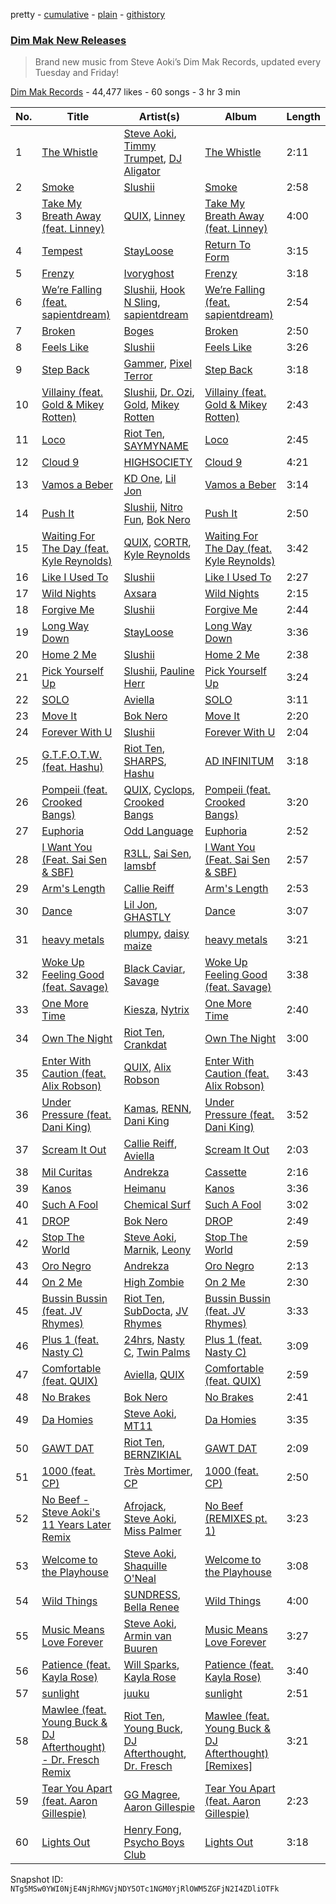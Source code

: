 pretty - [cumulative](/playlists/cumulative/6Gp3E89xD6vRQtuAKFizMo.md) - [plain](/playlists/plain/6Gp3E89xD6vRQtuAKFizMo) - [githistory](https://github.githistory.xyz/mackorone/spotify-playlist-archive/blob/main/playlists/plain/6Gp3E89xD6vRQtuAKFizMo)

### [Dim Mak New Releases](https://open.spotify.com/playlist/6Gp3E89xD6vRQtuAKFizMo)

> Brand new music from Steve Aoki’s Dim Mak Records, updated every Tuesday and Friday!

[Dim Mak Records](https://open.spotify.com/user/dimmakrecords) - 44,477 likes - 60 songs - 3 hr 3 min

| No. | Title | Artist(s) | Album | Length |
|---|---|---|---|---|
| 1 | [The Whistle](https://open.spotify.com/track/0nYD5euxX3xsIe9bda0Fqg) | [Steve Aoki](https://open.spotify.com/artist/77AiFEVeAVj2ORpC85QVJs), [Timmy Trumpet](https://open.spotify.com/artist/0CbeG1224FS58EUx4tPevZ), [DJ Aligator](https://open.spotify.com/artist/76JqkTKxRVKBFabbPiB8g6) | [The Whistle](https://open.spotify.com/album/6Ml1rV2N0McOkkfUU8k7iR) | 2:11 |
| 2 | [Smoke](https://open.spotify.com/track/6ApteRcCdPgoSlE5jCYWxs) | [Slushii](https://open.spotify.com/artist/41rVuRHYAiH7ltBTHVR9We) | [Smoke](https://open.spotify.com/album/1yr7m2ScfY46QpjJacjdKG) | 2:58 |
| 3 | [Take My Breath Away \(feat\. Linney\)](https://open.spotify.com/track/4MrSl40iewpWmkq0GOi849) | [QUIX](https://open.spotify.com/artist/19EW4WBhl0fvZUQgi7wV5M), [Linney](https://open.spotify.com/artist/0vomb9Zaob10lPzxBcIiNb) | [Take My Breath Away \(feat\. Linney\)](https://open.spotify.com/album/5DPdR5DXrXQ2sV7H1yMJKe) | 4:00 |
| 4 | [Tempest](https://open.spotify.com/track/5gCKPDM4n94TD4c0D8fxJj) | [StayLoose](https://open.spotify.com/artist/6kyUfziWP8ydAsKzyXsC83) | [Return To Form](https://open.spotify.com/album/6nJAkFOqU6cTHBZR4W9BvX) | 3:15 |
| 5 | [Frenzy](https://open.spotify.com/track/7aPb8EasDwT3CetqJPtZF6) | [Ivoryghost](https://open.spotify.com/artist/7bqVQ6CwlOmsuQ7QnhEBR8) | [Frenzy](https://open.spotify.com/album/4ImJzC49JzlIyi4xcgW5oo) | 3:18 |
| 6 | [We’re Falling \(feat\. sapientdream\)](https://open.spotify.com/track/3kaVh7zUaVT87qnHngdnCF) | [Slushii](https://open.spotify.com/artist/41rVuRHYAiH7ltBTHVR9We), [Hook N Sling](https://open.spotify.com/artist/3iN9k8uvm4WrgdlOigOH8D), [sapientdream](https://open.spotify.com/artist/4wOqWyXZiVMLchDC2H9CyP) | [We’re Falling \(feat\. sapientdream\)](https://open.spotify.com/album/1rrrcWXR4L1LPOaDgAg1ks) | 2:54 |
| 7 | [Broken](https://open.spotify.com/track/5wJd3MxskA8fWPxlgWzmWM) | [Boges](https://open.spotify.com/artist/2Wkblvn5eq5592TmfNSATt) | [Broken](https://open.spotify.com/album/0UCf4BfEcqY7uQlpVdFFRQ) | 2:50 |
| 8 | [Feels Like](https://open.spotify.com/track/2dJC7TpwGn8b2ricS0nnZV) | [Slushii](https://open.spotify.com/artist/41rVuRHYAiH7ltBTHVR9We) | [Feels Like](https://open.spotify.com/album/0VH6K3eQTPE3sdFAbNnW65) | 3:26 |
| 9 | [Step Back](https://open.spotify.com/track/0oHEiGSJjfLROTq55TEoFl) | [Gammer](https://open.spotify.com/artist/5nd7jnne7zbsV2J5jBKNOY), [Pixel Terror](https://open.spotify.com/artist/3DajvNySJjylWpCSeXefFm) | [Step Back](https://open.spotify.com/album/3raiGz0JFTWpnzvMgJtnC2) | 3:18 |
| 10 | [Villainy \(feat\. Gold & Mikey Rotten\)](https://open.spotify.com/track/3279d3UVvnvJGhZOHj5Mtq) | [Slushii](https://open.spotify.com/artist/41rVuRHYAiH7ltBTHVR9We), [Dr\. Ozi](https://open.spotify.com/artist/2tKDLqWxsyXDmWoA4tHspF), [Gold](https://open.spotify.com/artist/6ImUn600ZnHXjWRuYDMh4H), [Mikey Rotten](https://open.spotify.com/artist/1zHT9y9IMhDCl0j6TSkZ1m) | [Villainy \(feat\. Gold & Mikey Rotten\)](https://open.spotify.com/album/7I439tCjMMzzWE1bauLG06) | 2:43 |
| 11 | [Loco](https://open.spotify.com/track/0jpJNvfr7oBTn5AQnpjEoC) | [Riot Ten](https://open.spotify.com/artist/2Zxy5LwBatI5kw4uponwHQ), [SAYMYNAME](https://open.spotify.com/artist/1PP0a3KRZiaqtahgtJ3bdv) | [Loco](https://open.spotify.com/album/6mhUBbGECknvUeH5TzmrCi) | 2:45 |
| 12 | [Cloud 9](https://open.spotify.com/track/1hHtStAWuaS1iCBZCdU44x) | [HIGHSOCIETY](https://open.spotify.com/artist/32MQN2sITkJGNQN40QLPEa) | [Cloud 9](https://open.spotify.com/album/4X8VkITNuqIpWDWWKjBu3B) | 4:21 |
| 13 | [Vamos a Beber](https://open.spotify.com/track/6mc1TOxoCF9H4q7nvxjGyd) | [KD One](https://open.spotify.com/artist/2KsIqWw1S0S8L8f86GwEMb), [Lil Jon](https://open.spotify.com/artist/7sfl4Xt5KmfyDs2T3SVSMK) | [Vamos a Beber](https://open.spotify.com/album/1wNNIHN5hLmdxWIPUkoffz) | 3:14 |
| 14 | [Push It](https://open.spotify.com/track/2K1613LBzxXXXlJGunZcLd) | [Slushii](https://open.spotify.com/artist/41rVuRHYAiH7ltBTHVR9We), [Nitro Fun](https://open.spotify.com/artist/4XU5f8nGiPMr6eetud6epC), [Bok Nero](https://open.spotify.com/artist/7rnzdGq1qPizursGNI1P0V) | [Push It](https://open.spotify.com/album/7uulMJZsnWA6PS32T4tGpO) | 2:50 |
| 15 | [Waiting For The Day \(feat\. Kyle Reynolds\)](https://open.spotify.com/track/6VGqFX2ZOLbdhtOZXNXY2k) | [QUIX](https://open.spotify.com/artist/19EW4WBhl0fvZUQgi7wV5M), [CORTR](https://open.spotify.com/artist/7tGnQKzE0tFRKKK7gf8cYV), [Kyle Reynolds](https://open.spotify.com/artist/5yhR0OqJhkbQ2y76XUte3R) | [Waiting For The Day \(feat\. Kyle Reynolds\)](https://open.spotify.com/album/1yKCAwWiURqdUyA7yi7yHu) | 3:42 |
| 16 | [Like I Used To](https://open.spotify.com/track/6zBmmiGwTPmiYS6Xz3rAm3) | [Slushii](https://open.spotify.com/artist/41rVuRHYAiH7ltBTHVR9We) | [Like I Used To](https://open.spotify.com/album/7EXcj1UAHyOotIw8GSziCp) | 2:27 |
| 17 | [Wild Nights](https://open.spotify.com/track/5ZUgzZBOQmi8ARjnJckxeP) | [Axsara](https://open.spotify.com/artist/7dAmxDhUmmH7sVxpsxQC53) | [Wild Nights](https://open.spotify.com/album/3eh0EMLQ9M42KHXZ6If1bw) | 2:15 |
| 18 | [Forgive Me](https://open.spotify.com/track/4VyBfTg5LqHqB4tPLXbK0U) | [Slushii](https://open.spotify.com/artist/41rVuRHYAiH7ltBTHVR9We) | [Forgive Me](https://open.spotify.com/album/1sXFjmp3CPdtOCgyzd7Fve) | 2:44 |
| 19 | [Long Way Down](https://open.spotify.com/track/4Gn8upxtpncAQRBaqhYBGz) | [StayLoose](https://open.spotify.com/artist/6kyUfziWP8ydAsKzyXsC83) | [Long Way Down](https://open.spotify.com/album/3iDpry2d331nweoBhOJMTm) | 3:36 |
| 20 | [Home 2 Me](https://open.spotify.com/track/34fH6Q1MOz5xT4PMItdvnV) | [Slushii](https://open.spotify.com/artist/41rVuRHYAiH7ltBTHVR9We) | [Home 2 Me](https://open.spotify.com/album/4W4GQvDqlb18eNR4tl87vE) | 2:38 |
| 21 | [Pick Yourself Up](https://open.spotify.com/track/0J8OvXFVL0pWnWlBXci8tv) | [Slushii](https://open.spotify.com/artist/41rVuRHYAiH7ltBTHVR9We), [Pauline Herr](https://open.spotify.com/artist/66VgJGpaRMwrNaS2MPqIDf) | [Pick Yourself Up](https://open.spotify.com/album/0zS29gsuNofvUXl7rPgB6Y) | 3:24 |
| 22 | [SOLO](https://open.spotify.com/track/51gPXzSUjtjlgOtGh7M0bd) | [Aviella](https://open.spotify.com/artist/5UA4NsiBgSQICPFMDKcPAe) | [SOLO](https://open.spotify.com/album/5v7v1enr2SRCVNyeGUCF4y) | 3:11 |
| 23 | [Move It](https://open.spotify.com/track/14JGGrnRhzw34yqcIlPlG6) | [Bok Nero](https://open.spotify.com/artist/7rnzdGq1qPizursGNI1P0V) | [Move It](https://open.spotify.com/album/5wktvgz5IqlWiSegQBvQxo) | 2:20 |
| 24 | [Forever With U](https://open.spotify.com/track/5Q8wYgDR5VP8aICtnWCVIT) | [Slushii](https://open.spotify.com/artist/41rVuRHYAiH7ltBTHVR9We) | [Forever With U](https://open.spotify.com/album/2niItRisz5qg9RwUDydIwJ) | 2:04 |
| 25 | [G.T.F.O.T.W\. \(feat\. Hashu\)](https://open.spotify.com/track/2CAqzumDVPlw6oNM8G24ty) | [Riot Ten](https://open.spotify.com/artist/2Zxy5LwBatI5kw4uponwHQ), [SHARPS](https://open.spotify.com/artist/30RR4Uiy9EYzSpayWwyBj8), [Hashu](https://open.spotify.com/artist/75QUgxuj2iUvMKPF9uE7ll) | [AD INFINITUM](https://open.spotify.com/album/1kSfVaA11yumg6YurLApl9) | 3:18 |
| 26 | [Pompeii \(feat\. Crooked Bangs\)](https://open.spotify.com/track/1lh1f7hKVPSX70kBb6Uf4v) | [QUIX](https://open.spotify.com/artist/19EW4WBhl0fvZUQgi7wV5M), [Cyclops](https://open.spotify.com/artist/1vOTVnnyLvVTeuwrZLghCN), [Crooked Bangs](https://open.spotify.com/artist/4gkZO2kbnE03K8xGmZ2DJu) | [Pompeii \(feat\. Crooked Bangs\)](https://open.spotify.com/album/3Y10pwQZ9FUIpOelXxirRx) | 3:20 |
| 27 | [Euphoria](https://open.spotify.com/track/7l9iHqc96MliysA243IK2V) | [Odd Language](https://open.spotify.com/artist/6jo39RCQ903pfIWvev74XB) | [Euphoria](https://open.spotify.com/album/41ANCAUNiWvzR9cjxq5iVD) | 2:52 |
| 28 | [I Want You \(Feat\. Sai Sen & SBF\)](https://open.spotify.com/track/7M58XwtXlqzuRvf25OnWy7) | [R3LL](https://open.spotify.com/artist/1oIdLFKLJx0NicqeiEvBj5), [Sai Sen](https://open.spotify.com/artist/0ObVSKfdMjPuYydCBG4TX3), [Iamsbf](https://open.spotify.com/artist/21vmR8ceieOHaiCvuwlLpI) | [I Want You \(Feat\. Sai Sen & SBF\)](https://open.spotify.com/album/67B3KMyswV6p4zF49Sns8Y) | 2:57 |
| 29 | [Arm's Length](https://open.spotify.com/track/57L7dmh277tu1jnctigapv) | [Callie Reiff](https://open.spotify.com/artist/0XRFU9DhKXOo9vM4wKClyy) | [Arm's Length](https://open.spotify.com/album/58ZUH38WuyiN1M0di6D4lL) | 2:53 |
| 30 | [Dance](https://open.spotify.com/track/3wlooR2v0HO309z0maRmO3) | [Lil Jon](https://open.spotify.com/artist/7sfl4Xt5KmfyDs2T3SVSMK), [GHASTLY](https://open.spotify.com/artist/2Sa4c9qKaI7ILJs8D6gUCh) | [Dance](https://open.spotify.com/album/31JMEsEl6SsAArvR0WLwQ3) | 3:07 |
| 31 | [heavy metals](https://open.spotify.com/track/4sI100hB4VQQqHQonPq9I2) | [plumpy](https://open.spotify.com/artist/50OV9n9Rnrf8BqUdzEVZMI), [daisy maize](https://open.spotify.com/artist/6SAsm9v5Z1fJpbrXGvuQu4) | [heavy metals](https://open.spotify.com/album/1l3e0TB5IdVOwFuOleUmjo) | 3:21 |
| 32 | [Woke Up Feeling Good \(feat\. Savage\)](https://open.spotify.com/track/6y2CAqnt5ZyrwOC7NDoWGw) | [Black Caviar](https://open.spotify.com/artist/1wqW0IQWC7V7jktcjVHID6), [Savage](https://open.spotify.com/artist/1GbrJTB56Xs4XQGlmVbaCf) | [Woke Up Feeling Good \(feat\. Savage\)](https://open.spotify.com/album/1aJRxY9BMTN8SXC97rvKov) | 3:38 |
| 33 | [One More Time](https://open.spotify.com/track/16qzW0XywVLTpAhCwPH8y6) | [Kiesza](https://open.spotify.com/artist/4zxvC7CRGvggq9EWXOpwAo), [Nytrix](https://open.spotify.com/artist/1s8cu0X2A5YDwCLRN8AjFa) | [One More Time](https://open.spotify.com/album/32INDtZDynyEP0PqpLiOog) | 2:40 |
| 34 | [Own The Night](https://open.spotify.com/track/73yiAXig9qPlUYYAQGTT8F) | [Riot Ten](https://open.spotify.com/artist/2Zxy5LwBatI5kw4uponwHQ), [Crankdat](https://open.spotify.com/artist/5lCekoJW9jNq01B1wiqdAb) | [Own The Night](https://open.spotify.com/album/7C5kxq9EAe1TeyT0fMiOB3) | 3:00 |
| 35 | [Enter With Caution \(feat\. Alix Robson\)](https://open.spotify.com/track/4sDBG6YWfUcWd6Cev8fWUJ) | [QUIX](https://open.spotify.com/artist/19EW4WBhl0fvZUQgi7wV5M), [Alix Robson](https://open.spotify.com/artist/79GdQ9zaVZKtAIe5XSItbT) | [Enter With Caution \(feat\. Alix Robson\)](https://open.spotify.com/album/15ShC3FREY48amM8OYEP0E) | 3:43 |
| 36 | [Under Pressure \(feat\. Dani King\)](https://open.spotify.com/track/317fuhJ0JKXQetp2ArD8L9) | [Kamas](https://open.spotify.com/artist/0HwWTf9vdcVii8ly6BP6M2), [RENN](https://open.spotify.com/artist/5avSbzlS5gKrlQ4uc718jA), [Dani King](https://open.spotify.com/artist/3IoL23eRnUfAwnOTsbTLVp) | [Under Pressure \(feat\. Dani King\)](https://open.spotify.com/album/4oz3RAbrJPvTB4B8dv3CFD) | 3:52 |
| 37 | [Scream It Out](https://open.spotify.com/track/5KDiYtQEf4jYPusjrH56nb) | [Callie Reiff](https://open.spotify.com/artist/0XRFU9DhKXOo9vM4wKClyy), [Aviella](https://open.spotify.com/artist/5UA4NsiBgSQICPFMDKcPAe) | [Scream It Out](https://open.spotify.com/album/7BgFGZkagV6LALhmdQQhMb) | 2:03 |
| 38 | [Mil Curitas](https://open.spotify.com/track/4VNLSG0SHlSrFPvBiFA9ks) | [Andrekza](https://open.spotify.com/artist/7K2ZrWY8iteGlM7G4V9B0s) | [Cassette](https://open.spotify.com/album/2lTCkJLh11fjo87tpgm8GQ) | 2:16 |
| 39 | [Kanos](https://open.spotify.com/track/7DjifpgNrYVPKFcrb6vzqr) | [Heimanu](https://open.spotify.com/artist/01mvWXVNW6Gz5Oxf6bQrtM) | [Kanos](https://open.spotify.com/album/4ziuSY0MpYg3UwNoGqv5uf) | 3:36 |
| 40 | [Such A Fool](https://open.spotify.com/track/0X3byZemxzyGTIIA7A2WGS) | [Chemical Surf](https://open.spotify.com/artist/7LgAW1ZiEd8f3HtCMGFaGx) | [Such A Fool](https://open.spotify.com/album/6hx1sl6hIlnIpRizDhTId2) | 3:02 |
| 41 | [DROP](https://open.spotify.com/track/7xN35VVLctNoKT3A4khKqE) | [Bok Nero](https://open.spotify.com/artist/7rnzdGq1qPizursGNI1P0V) | [DROP](https://open.spotify.com/album/18V8UhRyjkIdJJ6giY7J9F) | 2:49 |
| 42 | [Stop The World](https://open.spotify.com/track/0exb2sKaTVyq2AmTKJmdwo) | [Steve Aoki](https://open.spotify.com/artist/77AiFEVeAVj2ORpC85QVJs), [Marnik](https://open.spotify.com/artist/6S3KljEiIOWoLMUyZrkQUc), [Leony](https://open.spotify.com/artist/2NpPlwwDVYR5dIj0F31EcC) | [Stop The World](https://open.spotify.com/album/5tjyquuAUCmHet1Fn1kLUW) | 2:59 |
| 43 | [Oro Negro](https://open.spotify.com/track/47CgO81InO20CWqKR7bfWC) | [Andrekza](https://open.spotify.com/artist/7K2ZrWY8iteGlM7G4V9B0s) | [Oro Negro](https://open.spotify.com/album/0UufG3fDNZCkVc1mmR59yJ) | 2:13 |
| 44 | [On 2 Me](https://open.spotify.com/track/1R0TnAJuVKxFhxug65zOQL) | [High Zombie](https://open.spotify.com/artist/3BJQYwsCdSNt0eD4XUu5DE) | [On 2 Me](https://open.spotify.com/album/3j4mZqCGBv6dxpIoalM4gP) | 2:30 |
| 45 | [Bussin Bussin \(feat\. JV Rhymes\)](https://open.spotify.com/track/7e9hK7EA6ErF1FfARROJQE) | [Riot Ten](https://open.spotify.com/artist/2Zxy5LwBatI5kw4uponwHQ), [SubDocta](https://open.spotify.com/artist/2fRdiG5FNFFs4OjG7p6yxk), [JV Rhymes](https://open.spotify.com/artist/3ZaDHRjorwqXosRgVoCYUG) | [Bussin Bussin \(feat\. JV Rhymes\)](https://open.spotify.com/album/1RVaWpU0bqwfPazcEjWacX) | 3:33 |
| 46 | [Plus 1 \(feat\. Nasty C\)](https://open.spotify.com/track/5Vd61zAJWNiPlj7JLT7Elj) | [24hrs](https://open.spotify.com/artist/4isewEHTP7Az2QheDdBQ6J), [Nasty C](https://open.spotify.com/artist/2gzWmhOZhDN6gXL49JW9qj), [Twin Palms](https://open.spotify.com/artist/3vLMWHCUvKGdN901ti7ylE) | [Plus 1 \(feat\. Nasty C\)](https://open.spotify.com/album/6JWPlOkQqI3zBheWVemmJP) | 3:09 |
| 47 | [Comfortable \(feat\. QUIX\)](https://open.spotify.com/track/09oM23t8SUckcrfSiFsyE2) | [Aviella](https://open.spotify.com/artist/5UA4NsiBgSQICPFMDKcPAe), [QUIX](https://open.spotify.com/artist/19EW4WBhl0fvZUQgi7wV5M) | [Comfortable \(feat\. QUIX\)](https://open.spotify.com/album/1Hom5n1byswxuZCHlScC63) | 2:59 |
| 48 | [No Brakes](https://open.spotify.com/track/2rNt0cXjLDLefeCItQrFwG) | [Bok Nero](https://open.spotify.com/artist/7rnzdGq1qPizursGNI1P0V) | [No Brakes](https://open.spotify.com/album/7o60ves6sdc3vr5LuUpK3Y) | 2:41 |
| 49 | [Da Homies](https://open.spotify.com/track/47xNlfeg2FAIENeBC79kye) | [Steve Aoki](https://open.spotify.com/artist/77AiFEVeAVj2ORpC85QVJs), [MT11](https://open.spotify.com/artist/1dupVc2k1FzwKcGNPX08ks) | [Da Homies](https://open.spotify.com/album/3NJWsGiRPEyCOLKq1jB5Ac) | 3:35 |
| 50 | [GAWT DAT](https://open.spotify.com/track/1f85WCujZOQNu1dEF9HyT1) | [Riot Ten](https://open.spotify.com/artist/2Zxy5LwBatI5kw4uponwHQ), [BERNZIKIAL](https://open.spotify.com/artist/3oogxA4znb5A8ZVgp5viNS) | [GAWT DAT](https://open.spotify.com/album/3SB7QVqWIHfhPubOPc0j9T) | 2:09 |
| 51 | [1000 \(feat\. CP\)](https://open.spotify.com/track/3CejJ593Dg54c4m8NlSpto) | [Très Mortimer](https://open.spotify.com/artist/3zGzbXr9Q8zS9xictKAnt7), [CP](https://open.spotify.com/artist/4yyJIkmo80mhEQXr8DF2ub) | [1000 \(feat\. CP\)](https://open.spotify.com/album/6svs8n6epi8U1u6xhENItF) | 2:50 |
| 52 | [No Beef \- Steve Aoki's 11 Years Later Remix](https://open.spotify.com/track/03PNqjZycgvVlRqSXEhM57) | [Afrojack](https://open.spotify.com/artist/4D75GcNG95ebPtNvoNVXhz), [Steve Aoki](https://open.spotify.com/artist/77AiFEVeAVj2ORpC85QVJs), [Miss Palmer](https://open.spotify.com/artist/2Vd2ZmSFVZ9LEwHeJ8vf7U) | [No Beef \(REMIXES pt\. 1\)](https://open.spotify.com/album/2uOdq6lHvgGZWcKxUmn5ya) | 3:23 |
| 53 | [Welcome to the Playhouse](https://open.spotify.com/track/1qXTtWP0sNcePb3tT2eHWL) | [Steve Aoki](https://open.spotify.com/artist/77AiFEVeAVj2ORpC85QVJs), [Shaquille O'Neal](https://open.spotify.com/artist/67RWyN1fDOu7WuSTIi5hE7) | [Welcome to the Playhouse](https://open.spotify.com/album/6hhEQkw3cuI1HQ61Xma7Cy) | 3:08 |
| 54 | [Wild Things](https://open.spotify.com/track/7KRW2oPclZY26GJCa8zYQG) | [SUNDRESS](https://open.spotify.com/artist/4QLFBPW2qkQiYUv9yL3wwn), [Bella Renee](https://open.spotify.com/artist/7od8NRvfdfAanx6IcY7JSa) | [Wild Things](https://open.spotify.com/album/58IBI9deFJ3VDvZv6Z7CMT) | 4:00 |
| 55 | [Music Means Love Forever](https://open.spotify.com/track/4LlhYmenqKC0boXvDpl6vt) | [Steve Aoki](https://open.spotify.com/artist/77AiFEVeAVj2ORpC85QVJs), [Armin van Buuren](https://open.spotify.com/artist/0SfsnGyD8FpIN4U4WCkBZ5) | [Music Means Love Forever](https://open.spotify.com/album/2Fd0eRQIYmYhmQguxmZH8j) | 3:27 |
| 56 | [Patience \(feat\. Kayla Rose\)](https://open.spotify.com/track/4SiaZNahXQ9oTzPPTxZaox) | [Will Sparks](https://open.spotify.com/artist/1u7OVFmWah4wQhOPIbUb8U), [Kayla Rose](https://open.spotify.com/artist/36xsrPKnUIN1ZCSlO5Xnqk) | [Patience \(feat\. Kayla Rose\)](https://open.spotify.com/album/53ai1YrajGquql1qDvB6d7) | 3:40 |
| 57 | [sunlight](https://open.spotify.com/track/6a3x9zlNGV7p0W1OiAqwsE) | [juuku](https://open.spotify.com/artist/2ixBQngmF4ZFXYHi8sJTfl) | [sunlight](https://open.spotify.com/album/2Mo4wiX9gCcL69yyCwhvdU) | 2:51 |
| 58 | [Mawlee \(feat\. Young Buck & DJ Afterthought\) \- Dr\. Fresch Remix](https://open.spotify.com/track/7wawZoPGDr6N559kjYJ8Ug) | [Riot Ten](https://open.spotify.com/artist/2Zxy5LwBatI5kw4uponwHQ), [Young Buck](https://open.spotify.com/artist/4pr7J7wzgObkE3DD3Izi7q), [DJ Afterthought](https://open.spotify.com/artist/46yoMIbiLf1tIH3CRZiSGX), [Dr\. Fresch](https://open.spotify.com/artist/1htHgbGwgCWJBfGiQwcRqC) | [Mawlee \(feat\. Young Buck & DJ Afterthought\) \[Remixes\]](https://open.spotify.com/album/10F4eR4qIrp52jK6H9DIcP) | 3:21 |
| 59 | [Tear You Apart \(feat\. Aaron Gillespie\)](https://open.spotify.com/track/3p7IU6JT6C0gBs6YXCrLwx) | [GG Magree](https://open.spotify.com/artist/54pgkpWVgQYbQXD8bkUP8n), [Aaron Gillespie](https://open.spotify.com/artist/5B2GfbXgossZt9SE08Iqn6) | [Tear You Apart \(feat\. Aaron Gillespie\)](https://open.spotify.com/album/6YkRHSL3FzJR0KRNPMYm2r) | 2:23 |
| 60 | [Lights Out](https://open.spotify.com/track/0piqEtzcndLn6q4FTZMYGB) | [Henry Fong](https://open.spotify.com/artist/3nALc9PyUfe6CO3EY9bNhH), [Psycho Boys Club](https://open.spotify.com/artist/17NhTFMWDCB9nU8eDbRWiu) | [Lights Out](https://open.spotify.com/album/699pfQZ7g6XRHPeTC6Oxf0) | 3:18 |

Snapshot ID: `NTg5MSw0YWI0NjE4NjRhMGVjNDY5OTc1NGM0YjRlOWM5ZGFjN2I4ZDliOTFk`
